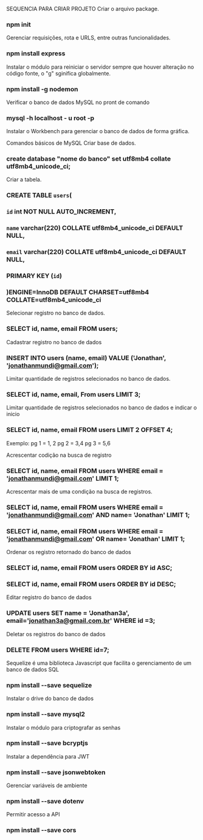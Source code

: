 SEQUENCIA PARA CRIAR PROJETO
Criar o arquivo package.

### npm init

Gerenciar requisições, rota e URLS, entre outras funcionalidades.
### npm install express

Instalar o módulo para reiniciar o servidor sempre que houver alteração no código fonte, o "g" sginifica globalmente.
### npm install -g nodemon

Verificar o banco de dados MySQL no pront de comando
### mysql -h localhost - u root -p

Instalar o Workbench para gerenciar o banco de dados de forma gráfica.

Comandos básicos de MySQL
Criar base de dados.
### create database "nome do banco" set utf8mb4 collate utf8mb4_unicode_ci;

Criar a tabela.

### CREATE TABLE `users`(
###	 `id` int NOT NULL AUTO_INCREMENT,
###	 `name` varchar(220) COLLATE utf8mb4_unicode_ci DEFAULT NULL,
###	 `email` varchar(220) COLLATE utf8mb4_unicode_ci DEFAULT NULL,
###	 PRIMARY KEY (`id`)
### )ENGINE=InnoDB DEFAULT CHARSET=utf8mb4 COLLATE=utf8mb4_unicode_ci

Selecionar registro no banco de dados.
### SELECT id, name, email FROM users;

Cadastrar registro no banco de dados
### INSERT INTO users (name, email) VALUE ('Jonathan', 'jonathanmundi@gmail.com');

Limitar quantidade de registros selecionados no banco de dados.
### SELECT id, name, email, From users LIMIT 3;

Limitar quantidade de registros selecionados no banco de dados e indicar o inicio
### SELECT id, name, email FROM users LIMIT 2 OFFSET 4;
Exemplo:
pg 1 = 1, 2
pg 2 = 3,4
pg 3 = 5,6

Acrescentar codição na busca de registro
### SELECT id, name, email FROM users WHERE email = 'jonathanmundi@gmail.com' LIMIT 1;

Acrescentar mais de uma condição na busca de registros.
### SELECT id, name, email FROM users WHERE email = 'jonathanmundi@gmail.com' AND name= 'Jonathan' LIMIT 1;
### SELECT id, name, email FROM users WHERE email = 'jonathanmundi@gmail.com' OR name= 'Jonathan' LIMIT 1;

Ordenar os registro retornado do banco de dados
### SELECT id, name, email FROM users ORDER BY id ASC; 
### SELECT id, name, email FROM users ORDER BY id DESC;

Editar registro do banco de dados
### UPDATE users SET name = 'Jonathan3a', email='jonathan3a@gmail.com.br' WHERE id =3;

Deletar os registros do banco de dados
### DELETE FROM users WHERE id=7;

Sequelize é uma biblioteca Javascript que facilita o gerenciamento de um banco de dados SQL
### npm install --save sequelize

Instalar o drive do banco de dados
### npm install --save mysql2


Instalar o módulo para criptografar as senhas
### npm install --save bcryptjs

Instalar a dependência para JWT
### npm install --save jsonwebtoken

Gerenciar variáveis de ambiente
### npm install --save dotenv

Permitir acesso a API
### npm install --save cors
